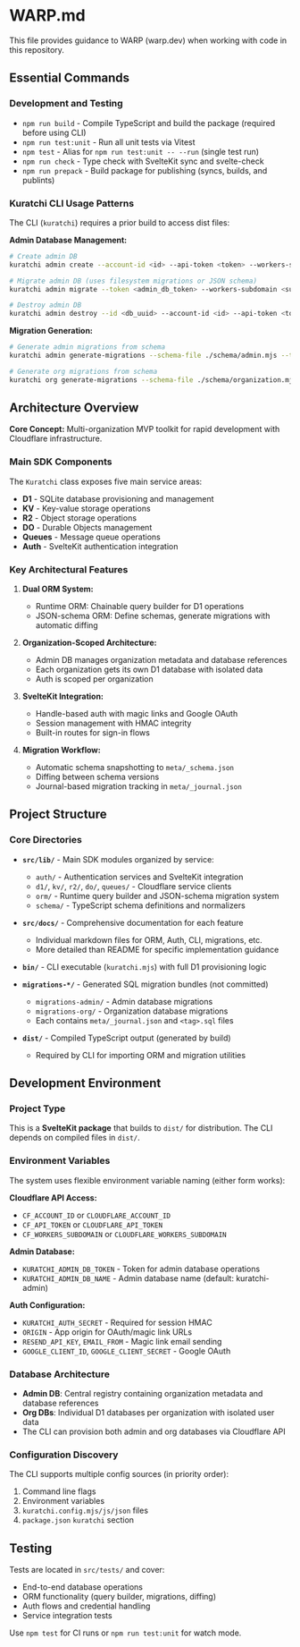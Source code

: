 # WARP.md

This file provides guidance to WARP (warp.dev) when working with code in this repository.

## Essential Commands

### Development and Testing
- `npm run build` - Compile TypeScript and build the package (required before using CLI)
- `npm run test:unit` - Run all unit tests via Vitest
- `npm test` - Alias for `npm run test:unit -- --run` (single test run)
- `npm run check` - Type check with SvelteKit sync and svelte-check
- `npm run prepack` - Build package for publishing (syncs, builds, and publints)

### Kuratchi CLI Usage Patterns
The CLI (`kuratchi`) requires a prior build to access dist files:

**Admin Database Management:**
```bash
# Create admin DB 
kuratchi admin create --account-id <id> --api-token <token> --workers-subdomain <sub>

# Migrate admin DB (uses filesystem migrations or JSON schema)
kuratchi admin migrate --token <admin_db_token> --workers-subdomain <sub>

# Destroy admin DB
kuratchi admin destroy --id <db_uuid> --account-id <id> --api-token <token>
```

**Migration Generation:**
```bash
# Generate admin migrations from schema
kuratchi admin generate-migrations --schema-file ./schema/admin.mjs --tag initial

# Generate org migrations from schema  
kuratchi org generate-migrations --schema-file ./schema/organization.mjs --tag initial
```

## Architecture Overview

**Core Concept:** Multi-organization MVP toolkit for rapid development with Cloudflare infrastructure.

### Main SDK Components

The `Kuratchi` class exposes five main service areas:
- **D1** - SQLite database provisioning and management
- **KV** - Key-value storage operations
- **R2** - Object storage operations  
- **DO** - Durable Objects management
- **Queues** - Message queue operations
- **Auth** - SvelteKit authentication integration

### Key Architectural Features

1. **Dual ORM System:**
   - Runtime ORM: Chainable query builder for D1 operations
   - JSON-schema ORM: Define schemas, generate migrations with automatic diffing

2. **Organization-Scoped Architecture:**
   - Admin DB manages organization metadata and database references
   - Each organization gets its own D1 database with isolated data
   - Auth is scoped per organization

3. **SvelteKit Integration:**
   - Handle-based auth with magic links and Google OAuth
   - Session management with HMAC integrity
   - Built-in routes for sign-in flows

4. **Migration Workflow:**
   - Automatic schema snapshotting to `meta/_schema.json`
   - Diffing between schema versions
   - Journal-based migration tracking in `meta/_journal.json`

## Project Structure

### Core Directories

- **`src/lib/`** - Main SDK modules organized by service:
  - `auth/` - Authentication services and SvelteKit integration
  - `d1/`, `kv/`, `r2/`, `do/`, `queues/` - Cloudflare service clients
  - `orm/` - Runtime query builder and JSON-schema migration system
  - `schema/` - TypeScript schema definitions and normalizers
  
- **`src/docs/`** - Comprehensive documentation for each feature
  - Individual markdown files for ORM, Auth, CLI, migrations, etc.
  - More detailed than README for specific implementation guidance

- **`bin/`** - CLI executable (`kuratchi.mjs`) with full D1 provisioning logic

- **`migrations-*/`** - Generated SQL migration bundles (not committed)
  - `migrations-admin/` - Admin database migrations
  - `migrations-org/` - Organization database migrations
  - Each contains `meta/_journal.json` and `<tag>.sql` files

- **`dist/`** - Compiled TypeScript output (generated by build)
  - Required by CLI for importing ORM and migration utilities

## Development Environment

### Project Type
This is a **SvelteKit package** that builds to `dist/` for distribution. The CLI depends on compiled files in `dist/`.

### Environment Variables
The system uses flexible environment variable naming (either form works):

**Cloudflare API Access:**
- `CF_ACCOUNT_ID` or `CLOUDFLARE_ACCOUNT_ID`
- `CF_API_TOKEN` or `CLOUDFLARE_API_TOKEN` 
- `CF_WORKERS_SUBDOMAIN` or `CLOUDFLARE_WORKERS_SUBDOMAIN`

**Admin Database:**
- `KURATCHI_ADMIN_DB_TOKEN` - Token for admin database operations
- `KURATCHI_ADMIN_DB_NAME` - Admin database name (default: kuratchi-admin)

**Auth Configuration:**
- `KURATCHI_AUTH_SECRET` - Required for session HMAC
- `ORIGIN` - App origin for OAuth/magic link URLs
- `RESEND_API_KEY`, `EMAIL_FROM` - Magic link email sending
- `GOOGLE_CLIENT_ID`, `GOOGLE_CLIENT_SECRET` - Google OAuth

### Database Architecture
- **Admin DB**: Central registry containing organization metadata and database references
- **Org DBs**: Individual D1 databases per organization with isolated user data
- The CLI can provision both admin and org databases via Cloudflare API

### Configuration Discovery
The CLI supports multiple config sources (in priority order):
1. Command line flags
2. Environment variables  
3. `kuratchi.config.mjs/js/json` files
4. `package.json` `kuratchi` section

## Testing

Tests are located in `src/tests/` and cover:
- End-to-end database operations
- ORM functionality (query builder, migrations, diffing)
- Auth flows and credential handling
- Service integration tests

Use `npm test` for CI runs or `npm run test:unit` for watch mode.
